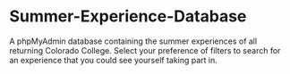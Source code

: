 # Summer-Experience-Database
A phpMyAdmin database containing the summer experiences of all returning Colorado College. Select your preference of filters to search for an experience that you could see yourself taking part in.
